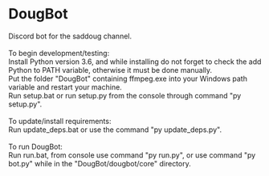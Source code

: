 # DougBot
Discord bot for the saddoug channel.<br/>
<br/>
To begin development/testing:<br/>
Install Python version 3.6, and while installing do not forget to check the add Python to PATH variable, otherwise it must be done manually.<br/>
Put the folder "DougBot" containing ffmpeg.exe into your Windows path variable and restart your machine.<br/>
Run setup.bat or run setup.py from the console through command "py setup.py".<br/>
<br/>
To update/install requirements:<br/>
Run update_deps.bat or use the command "py update_deps.py".<br/>
<br/>
To run DougBot:<br/>
Run run.bat, from console use command "py run.py", or use command "py bot.py" while in the "DougBot/dougbot/core" directory.<br/>
